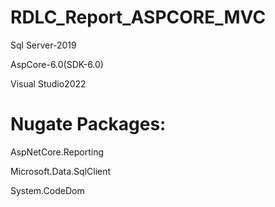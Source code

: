 # RDLC_Report_ASPCORE_MVC

Sql Server-2019

AspCore-6.0(SDK-6.0)

Visual Studio2022

# Nugate Packages:

AspNetCore.Reporting

Microsoft.Data.SqlClient

System.CodeDom
